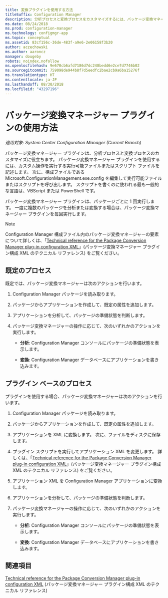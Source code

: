 ```yaml
---
title: 変換プラグインを使用する方法
titleSuffix: Configuration Manager
description: 分析プロセスと変換プロセスをカスタマイズするには、パッケージ変換マネージャー プラグインを使用します。
ms.date: 08/24/2018
ms.prod: configuration-manager
ms.technology: configmgr-app
ms.topic: conceptual
ms.assetid: 83cf156c-36de-483f-a9e6-2e06158f3b20
author: aczechowski
ms.author: aaroncz
manager: dougeby
robots: noindex,nofollow
ms.openlocfilehash: 9e670cb6afd7186d7dc248bedd6e2ce7d7746b02
ms.sourcegitcommit: 759098de944b8f7d5eedfc2bae2cb9a6ba15276f
ms.translationtype: HT
ms.contentlocale: ja-JP
ms.lasthandoff: 08/30/2018
ms.locfileid: "43297196"
---
```

# <a name="how-to-use-the-package-conversion-manager-plug-in"></a>パッケージ変換マネージャー プラグインの使用方法

*適用対象: System Center Configuration Manager (Current Branch)*

<!--1357861-->

パッケージ変換マネージャー プラグインは、分析プロセスと変換プロセスのカスタマイズに役立ちます。 パッケージ変換マネージャー プラグインを使用するには、カスタム操作を実行する実行可能ファイルまたはスクリプト ファイルを記述します。 次に、構成ファイルである Microsoft.ConfigurationManagement.exe.config を編集して実行可能ファイルまたはスクリプトを呼び出します。 スクリプトを書くのに使われる最も一般的な言語は、VBScript または PowerShell です。

パッケージ変換マネージャー プラグインは、パッケージごとに 1 回実行します。 一度に複数のパッケージを分析または変換する場合は、パッケージ変換マネージャー プラグインを毎回実行します。

> [!NOTE]  
> Configuration Manager 構成ファイル内のパッケージ変換マネージャーの要素について詳しくは、「[Technical reference for the Package Conversion Manager plug-in configuration XML](/sccm/apps/pcm/plugin-config-xml)」(パッケージ変換マネージャー プラグイン構成 XML のテクニカル リファレンス) をご覧ください。



## <a name="default-process"></a>既定のプロセス

既定では、パッケージ変換マネージャーは次のアクションを行います。

1.  Configuration Manager パッケージを読み取ります。  

2.  パッケージからアプリケーションを作成して、既定の属性を追加します。  

3.  アプリケーションを分析して、パッケージの準備状態を判断します。  

4.  パッケージ変換マネージャーの操作に応じて、次のいずれかのアクションを実行します。  

    - **分析**: Configuration Manager コンソールにパッケージの準備状態を表示します。  

    - **変換**: Configuration Manager データベースにアプリケーションを書き込みます。  


## <a name="plug-in-based-process"></a>プラグイン ベースのプロセス 

プラグインを使用する場合、パッケージ変換マネージャーは次のアクションを行います。

1.  Configuration Manager パッケージを読み取ります。  

2.  パッケージからアプリケーションを作成して、既定の属性を追加します。  

3.  アプリケーションを XML に変換します。 次に、ファイルをディスクに保存します。  

4.  プラグイン スクリプトを実行してアプリケーション XML を変更します。 詳しくは、「[Technical reference for the Package Conversion Manager plug-in configuration XML](/sccm/apps/pcm/plugin-config-xml)」(パッケージ変換マネージャー プラグイン構成 XML のテクニカル リファレンス) をご覧ください。  

5.  アプリケーション XML を Configuration Manager アプリケーションに変換します。  

6.  アプリケーションを分析して、パッケージの準備状態を判断します。  

7.  パッケージ変換マネージャーの操作に応じて、次のいずれかのアクションを実行します。  

    - **分析**: Configuration Manager コンソールにパッケージの準備状態を表示します。  

    - **変換**: Configuration Manager データベースにアプリケーションを書き込みます。  



## <a name="see-also"></a>関連項目

[Technical reference for the Package Conversion Manager plug-in configuration XML](/sccm/apps/pcm/plugin-config-xml) (パッケージ変換マネージャー プラグイン構成 XML のテクニカル リファレンス)
